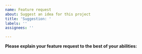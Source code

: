 ```yaml
---
name: Feature request
about: Suggest an idea for this project
title: 'Suggestion: '
labels: ''
assignees: ''

---
```


**Please explain your feature request to the best of your abilities:**

